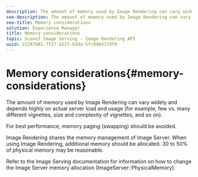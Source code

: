 ```yaml
---
description: The amount of memory used by Image Rendering can vary widely and depends highly on actual server load and usage (for example, few vs. many different vignettes, size and complexity of vignettes, and so on).
seo-description: The amount of memory used by Image Rendering can vary widely and depends highly on actual server load and usage (for example, few vs. many different vignettes, size and complexity of vignettes, and so on).
seo-title: Memory considerations
solution: Experience Manager
title: Memory considerations
topic: Scene7 Image Serving - Image Rendering API
uuid: 21247081-ff27-4237-93da-5fc996417dfd
---
```


# Memory considerations{#memory-considerations}

The amount of memory used by Image Rendering can vary widely and depends highly on actual server load and usage (for example, few vs. many different vignettes, size and complexity of vignettes, and so on).

For best performance, memory paging (swapping) should be avoided.

Image Rendering shares the memory management of Image Server. When using Image Rendering, additional memory should be allocated. 30 to 50% of physical memory may be reasonable.

Refer to the Image Serving documentation for information on how to change the Image Server memory allocation (ImageServer::PhysicalMemory). 
